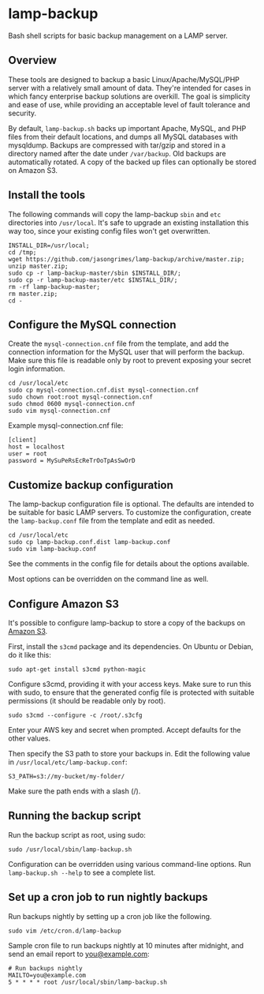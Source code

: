lamp-backup
===========

Bash shell scripts for basic backup management on a LAMP server.

## Overview

These tools are designed to backup a basic Linux/Apache/MySQL/PHP server with a relatively small amount of data.
They're intended for cases in which fancy enterprise backup solutions are overkill.
The goal is simplicity and ease of use, while providing an acceptable level of fault tolerance and security.

By default, `lamp-backup.sh` backs up important Apache, MySQL, and PHP files from their default locations,
and dumps all MySQL databases with mysqldump.
Backups are compressed with tar/gzip and stored in a directory named after the date under `/var/backup`.
Old backups are automatically rotated.
A copy of the backed up files can optionally be stored on Amazon S3.

## Install the tools

The following commands will copy the lamp-backup `sbin` and `etc` directories into `/usr/local`.
It's safe to upgrade an existing installation this way too,
since your existing config files won't get overwritten.

    INSTALL_DIR=/usr/local;
    cd /tmp;
    wget https://github.com/jasongrimes/lamp-backup/archive/master.zip;
    unzip master.zip;
    sudo cp -r lamp-backup-master/sbin $INSTALL_DIR/;
    sudo cp -r lamp-backup-master/etc $INSTALL_DIR/;
    rm -rf lamp-backup-master;
    rm master.zip;
    cd -

## Configure the MySQL connection

Create the `mysql-connection.cnf` file from the template,
and add the connection information for the MySQL user that will perform the backup.
Make sure this file is readable only by root to prevent exposing your secret login information.

    cd /usr/local/etc
    sudo cp mysql-connection.cnf.dist mysql-connection.cnf
    sudo chown root:root mysql-connection.cnf
    sudo chmod 0600 mysql-connection.cnf
    sudo vim mysql-connection.cnf

Example mysql-connection.cnf file:

    [client]
    host = localhost
    user = root
    password = MySuPeRsEcReTrOoTpAsSwOrD

## Customize backup configuration

The lamp-backup configuration file is optional.
The defaults are intended to be suitable for basic LAMP servers.
To customize the configuration, create the `lamp-backup.conf` file from the template and edit as needed.

    cd /usr/local/etc
    sudo cp lamp-backup.conf.dist lamp-backup.conf
    sudo vim lamp-backup.conf

See the comments in the config file for details about the options available.

Most options can be overridden on the command line as well.

## Configure Amazon S3

It's possible to configure lamp-backup to store a copy of the backups on [Amazon S3](http://aws.amazon.com/s3/).

First, install the `s3cmd` package and its dependencies. On Ubuntu or Debian, do it like this:

    sudo apt-get install s3cmd python-magic

Configure s3cmd, providing it with your access keys.
Make sure to run this with sudo,
to ensure that the generated config file is protected with suitable permissions
(it should be readable only by root).

    sudo s3cmd --configure -c /root/.s3cfg

Enter your AWS key and secret when prompted. Accept defaults for the other values.

Then specify the S3 path to store your backups in.
Edit the following value in `/usr/local/etc/lamp-backup.conf`:

    S3_PATH=s3://my-bucket/my-folder/

Make sure the path ends with a slash (/).

## Running the backup script

Run the backup script as root, using sudo:

    sudo /usr/local/sbin/lamp-backup.sh

Configuration can be overridden using various command-line options.
Run `lamp-backup.sh --help` to see a complete list.

## Set up a cron job to run nightly backups

Run backups nightly by setting up a cron job like the following.

    sudo vim /etc/cron.d/lamp-backup

Sample cron file to run backups nightly at 10 minutes after midnight,
and send an email report to you@example.com:

    # Run backups nightly
    MAILTO=you@example.com
    5 * * * * root /usr/local/sbin/lamp-backup.sh

